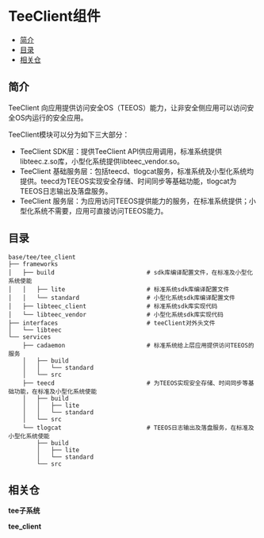 # TeeClient组件<a name="ZH-CN_TOPIC_0000001148528849"></a>

-   [简介](#section11660541593)
-   [目录](#section161941989596)
-   [相关仓](#section1371113476307)

## 简介<a name="section11660541593"></a>

TeeClient 向应用提供访问安全OS（TEEOS）能力，让非安全侧应用可以访问安全OS内运行的安全应用。

TeeClient模块可以分为如下三大部分：

-   TeeClient SDK层：提供TeeClient API供应用调用，标准系统提供libteec.z.so库，小型化系统提供libteec_vendor.so。
-   TeeClient 基础服务层：包括teecd、tlogcat服务，标准系统及小型化系统均提供。teecd为TEEOS实现安全存储、时间同步等基础功能，tlogcat为TEEOS日志输出及落盘服务。
-   TeeClient 服务层：为应用访问TEEOS提供能力的服务，在标准系统提供；小型化系统不需要，应用可直接访问TEEOS能力。

## 目录<a name="section161941989596"></a>

```
base/tee/tee_client
├── frameworks
│   ├── build                          # sdk库编译配置文件，在标准及小型化系统使能
│   │   ├── lite                       # 标准系统sdk库编译配置文件
│   │   └── standard                   # 小型化系统sdk库编译配置文件
│   ├── libteec_client                 # 标准系统sdk库实现代码
│   └── libteec_vendor                 # 小型化系统sdk库实现代码
├── interfaces                         # teeClient对外头文件
│   └── libteec
└── services
    ├── cadaemon                       # 标准系统给上层应用提供访问TEEOS的服务
    │   ├── build
    │   │   └── standard
    │   └── src
    ├── teecd                          # 为TEEOS实现安全存储、时间同步等基础功能，在标准及小型化系统使能
    │   ├── build
    │   │   ├── lite
    │   │   └── standard
    │   └── src
    └── tlogcat                        # TEEOS日志输出及落盘服务，在标准及小型化系统使能
        ├── build
        │   ├── lite
        │   └── standard
        └── src
```

## 相关仓<a name="section1371113476307"></a>

**tee子系统**

**tee_client**


